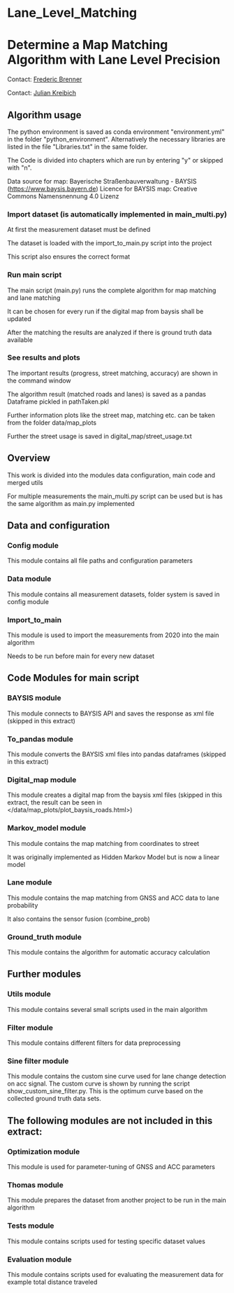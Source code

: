 # Lane_Level_Matching

# Determine a Map Matching Algorithm with Lane Level Precision

Contact: [Frederic Brenner](mailto:frederic.brenner@tum.de)

Contact: [Julian Kreibich](mailto:julian.kreibich@tum.de)

## Algorithm usage
The python environment is saved as conda environment "environment.yml" in the folder "python_environment".
Alternatively the necessary libraries are listed in the file "Libraries.txt" in the same folder.

The Code is divided into chapters which are run by entering "y" or skipped with "n".

Data source for map: Bayerische Straßenbauverwaltung - BAYSIS (https://www.baysis.bayern.de)
Licence for BAYSIS map: Creative Commons Namensnennung 4.0 Lizenz


### Import dataset (is automatically implemented in main_multi.py)
At first the measurement dataset must be defined

The dataset is loaded with the import_to_main.py script into the project

This script also ensures the correct format

### Run main script 
The main script (main.py) runs the complete algorithm for map matching and lane matching

It can be chosen for every run if the digital map from baysis shall be updated

After the matching the results are analyzed if there is ground truth data available

### See results and plots
The important results (progress, street matching, accuracy) are shown in the command window

The algorithm result (matched roads and lanes) is saved as a pandas Dataframe pickled in pathTaken.pkl

Further information plots like the street map, matching etc. can be taken from the folder data/map_plots

Further the street usage is saved in digital_map/street_usage.txt


## Overview
This work is divided into the modules data configuration, main code and merged utils

For multiple measurements the main_multi.py script can be used but is has the same algorithm as main.py implemented

## Data and configuration

### Config module
This module contains all file paths and configuration parameters

### Data module
This module contains all measurement datasets, folder system is saved in config module

### Import_to_main
This module is used to import the measurements from 2020 into the main algorithm

Needs to be run before main for every new dataset


## Code Modules for main script

### BAYSIS module
This module connects to BAYSIS API and saves the response as xml file (skipped in this extract)

### To_pandas module
This module converts the BAYSIS xml files into pandas dataframes (skipped in this extract)

### Digital_map module
This module creates a digital map from the baysis xml files (skipped in this extract, 
the result can be seen in </data/map_plots/plot_baysis_roads.html>)

### Markov_model module
This module contains the map matching from coordinates to street

It was originally implemented as Hidden Markov Model but is now a linear model

### Lane module
This module contains the map matching from GNSS and ACC data to lane probability

It also contains the sensor fusion (combine_prob)

### Ground_truth module
This module contains the algorithm for automatic accuracy calculation

## Further modules

### Utils module
This module contains several small scripts used in the main algorithm

### Filter module
This module contains different filters for data preprocessing

### Sine filter module
This module contains the custom sine curve used for lane change detection on acc signal.
The custom curve is shown by running the script show_custom_sine_filter.py.
This is the optimum curve based on the collected ground truth data sets.



## The following modules are not included in this extract:

### Optimization module
This module is used for parameter-tuning of GNSS and ACC parameters

### Thomas module
This module prepares the dataset from another project to be run in the main algorithm

### Tests module
This module contains scripts used for testing specific dataset values

### Evaluation module
This module contains scripts used for evaluating the measurement data for example total distance traveled
